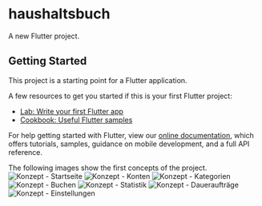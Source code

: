 # haushaltsbuch

A new Flutter project.

## Getting Started

This project is a starting point for a Flutter application.

A few resources to get you started if this is your first Flutter project:

- [Lab: Write your first Flutter app](https://flutter.dev/docs/get-started/codelab)
- [Cookbook: Useful Flutter samples](https://flutter.dev/docs/cookbook)

For help getting started with Flutter, view our
[online documentation](https://flutter.dev/docs), which offers tutorials,
samples, guidance on mobile development, and a full API reference.

The following images show the first concepts of the project.
![Konzept - Startseite](https://user-images.githubusercontent.com/35634254/131166340-88956742-d6fc-41e7-8974-512ee5231654.jpeg)
![Konzept - Konten](https://user-images.githubusercontent.com/35634254/131166600-94dabf93-da76-4025-ad1d-77f99c80ec17.jpeg)
![Konzept - Kategorien](https://user-images.githubusercontent.com/35634254/131166605-c99be351-af90-422c-8c43-c66e5bac2fe5.jpeg)
![Konzept - Buchen](https://user-images.githubusercontent.com/35634254/131166610-19da0bfd-4073-4b38-bcf4-f858a4e6fbbd.jpeg)
![Konzept - Statistik](https://user-images.githubusercontent.com/35634254/131166614-58de06a7-e9b8-499f-8d1b-dce9aa8994b8.jpeg)
![Konzept - Daueraufträge](https://user-images.githubusercontent.com/35634254/131166621-e15f39e4-9fb8-48fb-8e14-238904c26263.jpeg)
![Konzept - Einstellungen](https://user-images.githubusercontent.com/35634254/131166628-ae41ceea-ccf4-426f-9e5c-e0ca0df3ad5e.jpeg)
